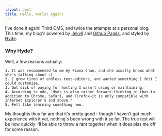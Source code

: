 ```yaml
---
layout: post
title: Hello, world! Again!
---
```


I've done it again! Third CMS, and twice the attempts at a personal blog. This time, my blog's powered by [Jekyll](http://jekyllrb.com) and [Github Pages](http://pages.github.com/), and styled by [Hyde](http://andhyde.com).

### Why Hyde? ###

Well, a few reasons actually:
    
    1. It was recommended to me by Fiona Chan, and she usually knows what she's talking about :)
    2. I grow tired of endless text-editors, and wanted something I felt I could customise.
    3. Got sick of paying for hosting I wasn't using or maintaining.
    4. According to mdo, "Hyde is also rather forward-thinking in that—in addition to Chrome, Safari, and Firefox—it is only compatible with Internet Explorer 9 and above."
    5. Felt like learning something new.

My thoughts thus far are that it's pretty good - though I haven't got much experience with it yet, nothing's been wrong with it so far. The true test will be how quickly I'll be able to throw a rant together when it does piss me off for some reason.